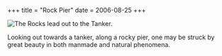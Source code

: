 +++
title = "Rock Pier"
date = 2006-08-25
+++

![The Rocks lead out to the Tanker.](/photos/RockPier.jpg "Rocky pier leading to a beached tanker.")

Looking out towards a tanker, along a rocky pier, one may be struck by great beauty in both manmade and natural phenomena.
